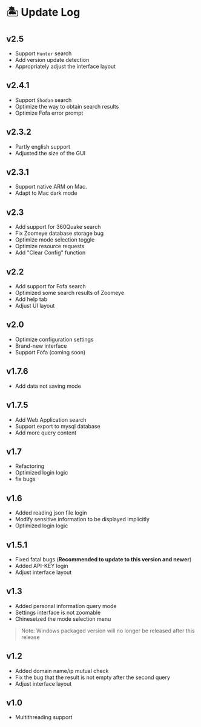 # 🏝 Update Log

## v2.5
- Support `Hunter` search
- Add version update detection
- Appropriately adjust the interface layout

## v2.4.1
- Support `Shodan` search
- Optimize the way to obtain search results
- Optimize Fofa error prompt

## v2.3.2  
- Partly english support
- Adjusted the size of the GUI

## v2.3.1
- Support native ARM on Mac.
- Adapt to Mac dark mode

## v2.3
- Add support for 360Quake search
- Fix Zoomeye database storage bug
- Optimize mode selection toggle
- Optimize resource requests
- Add "Clear Config" function

## v2.2
- Add support for Fofa search
- Optimized some search results of Zoomeye
- Add help tab
- Adjust UI layout

## v2.0
- Optimize configuration settings
- Brand-new interface
- Support Fofa (coming soon)

## v1.7.6
- Add data not saving mode

## v1.7.5
- Add Web Application search
- Support export to mysql database
- Add more query content

## v1.7
- Refactoring
- Optimized login logic
- fix bugs

## v1.6
- Added reading json file login
- Modify sensitive information to be displayed implicitly
- Optimized login logic

## v1.5.1
- Fixed fatal bugs (**Recommended to update to this version and newer**)
- Added API-KEY login
- Adjust interface layout

## v1.3
- Added personal information query mode
- Settings interface is not zoomable
- Chineseized the mode selection menu
> Note: Windows packaged version will no longer be released after this release

## v1.2
- Added domain name/ip mutual check
- Fix the bug that the result is not empty after the second query
- Adjust interface layout

## v1.0
- Multithreading support